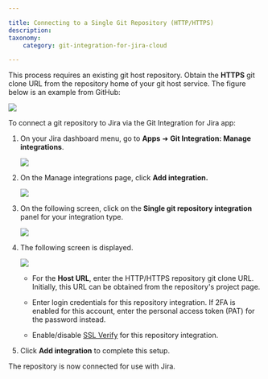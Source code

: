 ```yaml
---

title: Connecting to a Single Git Repository (HTTP/HTTPS)
description:
taxonomy:
    category: git-integration-for-jira-cloud

---
```

This process requires an existing git host repository. Obtain the **HTTPS** git clone URL from the repository home of your git host service. The figure below is an example from GitHub:

![](https://bigbrassband.atlassian.net/wiki/download/thumbnails/923238448/github-single-repo-demo-clone-url.png?version=1&modificationDate=1648631602082&cacheVersion=1&api=v2&width=680&height=389)


To connect a git repository to Jira via the Git Integration for Jira app:

1.  On your Jira dashboard menu, go to **Apps** ➜ **Git Integration: Manage integrations**.

    ![](https://bigbrassband.atlassian.net/wiki/download/attachments/923238448/gitcloud-jira-apps-manage-integrations-sel(c).png?version=1&modificationDate=1648628168314&cacheVersion=1&api=v2)

2.  On the Manage integrations page, click **Add integration.**

    ![](https://bigbrassband.atlassian.net/wiki/download/attachments/923238448/gitcloud-managed-ui-webhook-idx-setup(c).png?version=1&modificationDate=1648628220465&cacheVersion=1&api=v2)

3.  On the following screen, click on the **Single git repository integration** panel for your integration type.

    ![](https://bigbrassband.atlassian.net/wiki/download/attachments/923238448/gitcloud-managed-ui-single-repo-sel(c).png?version=1&modificationDate=1648630480246&cacheVersion=1&api=v2)

4.  The following screen is displayed.

    ![](https://bigbrassband.atlassian.net/wiki/download/attachments/923238448/gitcloud-managed-ui-single-repo-add-new-http(c).png?version=1&modificationDate=1648631775497&cacheVersion=1&api=v2)
    *   For the **Host URL**, enter the HTTP/HTTPS repository git clone URL. Initially, this URL can be obtained from the repository's project page.

    *   Enter login credentials for this repository integration. If 2FA is enabled for this account, enter the personal access token (PAT) for the password instead.

    *   Enable/disable [SSL Verify](/git-integration-for-jira-cloud/ssl-verify-gij-cloud-gij-cloud/) for this repository integration.

5.  Click **Add integration** to complete this setup.


The repository is now connected for use with Jira.


